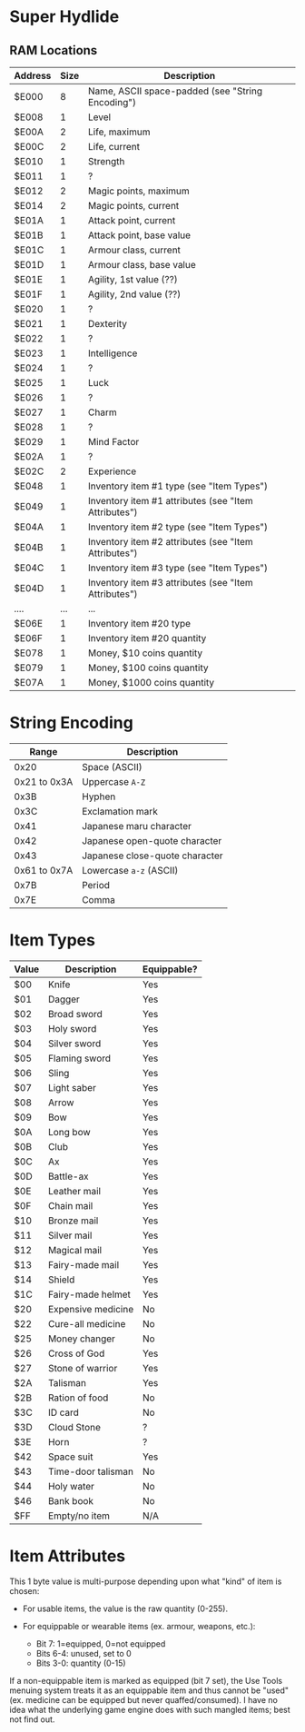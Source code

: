 # Super Hydlide

## RAM Locations

| Address | Size | Description                                             |
| ------- | ---- | ------------------------------------------------------- |
| $E000   |    8 | Name, ASCII space-padded (see "String Encoding")        |
| $E008   |    1 | Level                                                   |
| $E00A   |    2 | Life, maximum                                           |
| $E00C   |    2 | Life, current                                           |
| $E010   |    1 | Strength                                                |
| $E011   |    1 | ?                                                       |
| $E012   |    2 | Magic points, maximum                                   |
| $E014   |    2 | Magic points, current                                   |
| $E01A   |    1 | Attack point, current                                   |
| $E01B   |    1 | Attack point, base value                                |
| $E01C   |    1 | Armour class, current                                   |
| $E01D   |    1 | Armour class, base value                                |
| $E01E   |    1 | Agility, 1st value (??)                                 |
| $E01F   |    1 | Agility, 2nd value (??)                                 |
| $E020   |    1 | ?                                                       |
| $E021   |    1 | Dexterity                                               |
| $E022   |    1 | ?                                                       |
| $E023   |    1 | Intelligence                                            |
| $E024   |    1 | ?                                                       |
| $E025   |    1 | Luck                                                    |
| $E026   |    1 | ?                                                       |
| $E027   |    1 | Charm                                                   |
| $E028   |    1 | ?                                                       |
| $E029   |    1 | Mind Factor                                             |
| $E02A   |    1 | ?                                                       |
| $E02C   |    2 | Experience                                              |
| $E048   |    1 | Inventory item #1 type (see "Item Types")               |
| $E049   |    1 | Inventory item #1 attributes (see "Item Attributes")    |
| $E04A   |    1 | Inventory item #2 type (see "Item Types")               |
| $E04B   |    1 | Inventory item #2 attributes (see "Item Attributes")    |
| $E04C   |    1 | Inventory item #3 type (see "Item Types")               |
| $E04D   |    1 | Inventory item #3 attributes (see "Item Attributes")    |
|  ....   |  ... | ...                                                     |
| $E06E   |    1 | Inventory item #20 type                                 |
| $E06F   |    1 | Inventory item #20 quantity                             |
| $E078   |    1 | Money, $10 coins quantity                               |
| $E079   |    1 | Money, $100 coins quantity                              |
| $E07A   |    1 | Money, $1000 coins quantity                             |

# String Encoding

| Range        | Description                    |
| ------------ | ------------------------------ |
| 0x20         | Space (ASCII)                  |
| 0x21 to 0x3A | Uppercase `A-Z`                |
| 0x3B         | Hyphen                         |
| 0x3C         | Exclamation mark               |
| 0x41         | Japanese maru character        |
| 0x42         | Japanese open-quote character  |
| 0x43         | Japanese close-quote character |
| 0x61 to 0x7A | Lowercase `a-z` (ASCII)        |
| 0x7B         | Period                         |
| 0x7E         | Comma                          |

# Item Types

| Value | Description            | Equippable? |
| ----- | ---------------------- | ----------- |
| $00   | Knife                  | Yes         |
| $01   | Dagger                 | Yes         |
| $02   | Broad sword            | Yes         |
| $03   | Holy sword             | Yes         |
| $04   | Silver sword           | Yes         |
| $05   | Flaming sword          | Yes         |
| $06   | Sling                  | Yes         |
| $07   | Light saber            | Yes         |
| $08   | Arrow                  | Yes         |
| $09   | Bow                    | Yes         |
| $0A   | Long bow               | Yes         |
| $0B   | Club                   | Yes         |
| $0C   | Ax                     | Yes         |
| $0D   | Battle-ax              | Yes         |
| $0E   | Leather mail           | Yes         |
| $0F   | Chain mail             | Yes         |
| $10   | Bronze mail            | Yes         |
| $11   | Silver mail            | Yes         |
| $12   | Magical mail           | Yes         |
| $13   | Fairy-made mail        | Yes         |
| $14   | Shield                 | Yes         |
| $1C   | Fairy-made helmet      | Yes         |
| $20   | Expensive medicine     | No          |
| $22   | Cure-all medicine      | No          |
| $25   | Money changer          | No          |
| $26   | Cross of God           | Yes         |
| $27   | Stone of warrior       | Yes         |
| $2A   | Talisman               | Yes         |
| $2B   | Ration of food         | No          |
| $3C   | ID card                | No          |
| $3D   | Cloud Stone            | ?           |
| $3E   | Horn                   | ?           |
| $42   | Space suit             | Yes         |
| $43   | Time-door talisman     | No          |
| $44   | Holy water             | No          |
| $46   | Bank book              | No          |
| $FF   | Empty/no item          | N/A         |

# Item Attributes

This 1 byte value is multi-purpose depending upon what "kind" of item is chosen:

* For usable items, the value is the raw quantity (0-255).

* For equippable or wearable items (ex. armour, weapons, etc.):
  * Bit 7: 1=equipped, 0=not equipped
  * Bits 6-4: unused, set to 0
  * Bits 3-0: quantity (0-15)

If a non-equippable item is marked as equipped (bit 7 set), the Use Tools menuing
system treats it as an equippable item and thus cannot be "used" (ex. medicine
can be equipped but never quaffed/consumed).  I have no idea what the underlying
game engine does with such mangled items; best not find out.

